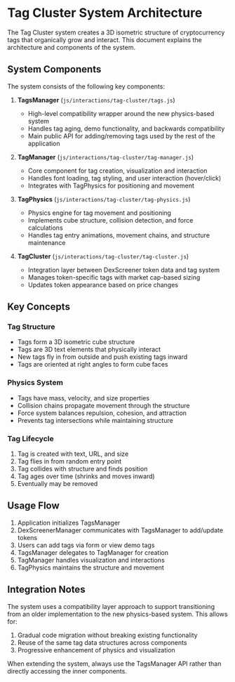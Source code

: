 # Tag Cluster System Architecture

The Tag Cluster system creates a 3D isometric structure of cryptocurrency tags that organically grow and interact. This document explains the architecture and components of the system.

## System Components

The system consists of the following key components:

1. **TagsManager** (`js/interactions/tag-cluster/tags.js`)
   - High-level compatibility wrapper around the new physics-based system
   - Handles tag aging, demo functionality, and backwards compatibility 
   - Main public API for adding/removing tags used by the rest of the application

2. **TagManager** (`js/interactions/tag-cluster/tag-manager.js`)
   - Core component for tag creation, visualization and interaction
   - Handles font loading, tag styling, and user interaction (hover/click)
   - Integrates with TagPhysics for positioning and movement

3. **TagPhysics** (`js/interactions/tag-cluster/tag-physics.js`)
   - Physics engine for tag movement and positioning
   - Implements cube structure, collision detection, and force calculations
   - Handles tag entry animations, movement chains, and structure maintenance

4. **TagCluster** (`js/interactions/tag-cluster/tag-cluster.js`)
   - Integration layer between DexScreener token data and tag system
   - Manages token-specific tags with market cap-based sizing
   - Updates token appearance based on price changes

## Key Concepts

### Tag Structure
- Tags form a 3D isometric cube structure
- Tags are 3D text elements that physically interact
- New tags fly in from outside and push existing tags inward
- Tags are oriented at right angles to form cube faces

### Physics System
- Tags have mass, velocity, and size properties
- Collision chains propagate movement through the structure
- Force system balances repulsion, cohesion, and attraction
- Prevents tag intersections while maintaining structure

### Tag Lifecycle
1. Tag is created with text, URL, and size
2. Tag flies in from random entry point
3. Tag collides with structure and finds position
4. Tag ages over time (shrinks and moves inward)
5. Eventually may be removed

## Usage Flow

1. Application initializes TagsManager
2. DexScreenerManager communicates with TagsManager to add/update tokens
3. Users can add tags via form or view demo tags
4. TagsManager delegates to TagManager for creation
5. TagManager handles visualization and interactions
6. TagPhysics maintains the structure and movement

## Integration Notes

The system uses a compatibility layer approach to support transitioning from an older implementation to the new physics-based system. This allows for:

1. Gradual code migration without breaking existing functionality
2. Reuse of the same tag data structures across components
3. Progressive enhancement of physics and visualization

When extending the system, always use the TagsManager API rather than directly accessing the inner components. 